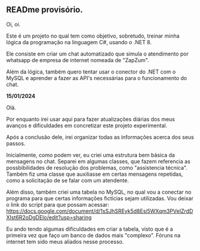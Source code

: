 ## READme provisório.

Oi, oi. 

Este é um projeto no qual tem como objetivo, sobretudo, treinar minha lógica da programação na linguagem C#, usando o .NET 8. 

Ele consiste em criar um chat automatizado que simula o atendimento por whatsapp de empresa de internet nomeada de "ZapZum".

Além da lógica, também quero tentar usar o conector do .NET com o MySQL e aprender a fazer as API's necessárias para o funcionamento do chat.


**15/01/2024**

Olá.

Por enquanto irei usar aqui para fazer atualizações diárias dos meus avanços e dificuldades em concretizar este projeto experimental. 

Após a conclusão dele, irei organizar todas as informações acerca dos seus passos. 

Inicialmente, como podem ver, eu criei uma estrutura bem básica da mensagens no chat. 
Separei em algumas classes, que fazem referencia as possbibilidades de resolução dos problemas, como "assistencia técnica".
Também fiz uma classe que auxiliasse em certas mensagens repetidas, como a solicitação de se falar com um atendente. 

Além disso, também criei uma tabela no MySQL, no qual vou a conectar no programa para que certas informações fictícias sejam utilizadas. 
Vou deixar o link do script para que possam acessar: https://docs.google.com/document/d/1sSJhSREyk5d8Esi5WXqm3PVeIZrdDXIst6R2oDgDElo/edit?usp=sharing

Eu ando tendo algumas dificuldades em criar a tabela, visto que é a primeira vez que faço um banco de dados mais "complexo". 
Fóruns na internet tem sido meus aliados nesse processo.
